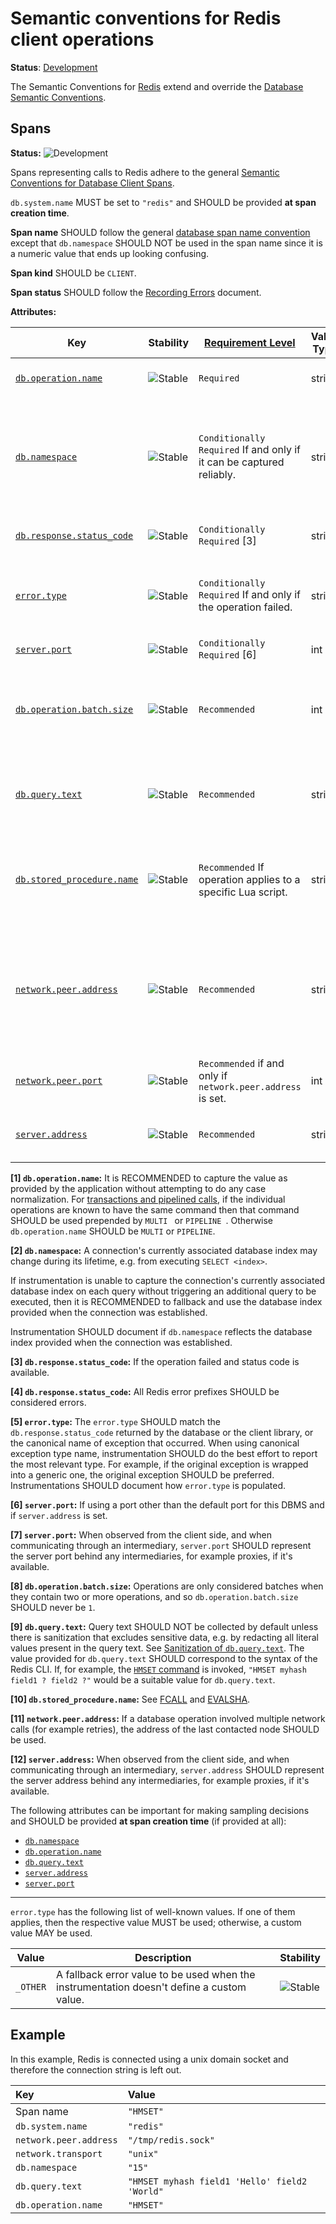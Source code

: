 <!--- Hugo front matter used to generate the website version of this page:
linkTitle: Redis
--->

# Semantic conventions for Redis client operations

**Status**: [Development][DocumentStatus]

The Semantic Conventions for [Redis](https://redis.com/) extend and override the [Database Semantic Conventions](database-spans.md).

## Spans

<!-- semconv span.db.redis.client -->
<!-- NOTE: THIS TEXT IS AUTOGENERATED. DO NOT EDIT BY HAND. -->
<!-- see templates/registry/markdown/snippet.md.j2 -->
<!-- prettier-ignore-start -->
<!-- markdownlint-capture -->
<!-- markdownlint-disable -->

**Status:** ![Development](https://img.shields.io/badge/-development-blue)

Spans representing calls to Redis adhere to the general [Semantic Conventions for Database Client Spans](/docs/database/database-spans.md).

`db.system.name` MUST be set to `"redis"` and SHOULD be provided **at span creation time**.

**Span name** SHOULD follow the general [database span name convention](/docs/database/database-spans.md#name)
except that `db.namespace` SHOULD NOT be used in the span name since it is a numeric value that ends up
looking confusing.

**Span kind** SHOULD be `CLIENT`.

**Span status** SHOULD follow the [Recording Errors](/docs/general/recording-errors.md) document.

**Attributes:**

| Key | Stability | [Requirement Level](https://opentelemetry.io/docs/specs/semconv/general/attribute-requirement-level/) | Value Type | Description | Example Values |
|---|---|---|---|---|---|
| [`db.operation.name`](/docs/registry/attributes/db.md) | ![Stable](https://img.shields.io/badge/-stable-lightgreen) | `Required` | string | The Redis command name. [1] | `HMSET`; `GET`; `SET` |
| [`db.namespace`](/docs/registry/attributes/db.md) | ![Stable](https://img.shields.io/badge/-stable-lightgreen) | `Conditionally Required` If and only if it can be captured reliably. | string | The [database index] associated with the connection, represented as a string. [2] | `0`; `1`; `15` |
| [`db.response.status_code`](/docs/registry/attributes/db.md) | ![Stable](https://img.shields.io/badge/-stable-lightgreen) | `Conditionally Required` [3] | string | The Redis [simple error](https://redis.io/docs/latest/develop/reference/protocol-spec/#simple-errors) prefix. [4] | `ERR`; `WRONGTYPE`; `CLUSTERDOWN` |
| [`error.type`](/docs/registry/attributes/error.md) | ![Stable](https://img.shields.io/badge/-stable-lightgreen) | `Conditionally Required` If and only if the operation failed. | string | Describes a class of error the operation ended with. [5] | `timeout`; `java.net.UnknownHostException`; `server_certificate_invalid`; `500` |
| [`server.port`](/docs/registry/attributes/server.md) | ![Stable](https://img.shields.io/badge/-stable-lightgreen) | `Conditionally Required` [6] | int | Server port number. [7] | `80`; `8080`; `443` |
| [`db.operation.batch.size`](/docs/registry/attributes/db.md) | ![Stable](https://img.shields.io/badge/-stable-lightgreen) | `Recommended` | int | The number of queries included in a batch operation. [8] | `2`; `3`; `4` |
| [`db.query.text`](/docs/registry/attributes/db.md) | ![Stable](https://img.shields.io/badge/-stable-lightgreen) | `Recommended` | string | The full syntax of the Redis CLI command. [9] | `HMSET myhash field1 ? field2 ?` |
| [`db.stored_procedure.name`](/docs/registry/attributes/db.md) | ![Stable](https://img.shields.io/badge/-stable-lightgreen) | `Recommended` If operation applies to a specific Lua script. | string | The name or sha1 digest of a Lua script in the database. [10] | `GetCustomer` |
| [`network.peer.address`](/docs/registry/attributes/network.md) | ![Stable](https://img.shields.io/badge/-stable-lightgreen) | `Recommended` | string | Peer address of the database node where the operation was performed. [11] | `10.1.2.80`; `/tmp/my.sock` |
| [`network.peer.port`](/docs/registry/attributes/network.md) | ![Stable](https://img.shields.io/badge/-stable-lightgreen) | `Recommended` if and only if `network.peer.address` is set. | int | Peer port number of the network connection. | `65123` |
| [`server.address`](/docs/registry/attributes/server.md) | ![Stable](https://img.shields.io/badge/-stable-lightgreen) | `Recommended` | string | Name of the database host. [12] | `example.com`; `10.1.2.80`; `/tmp/my.sock` |

**[1] `db.operation.name`:** It is RECOMMENDED to capture the value as provided by the application without attempting to do any case normalization.
For [transactions and pipelined calls](https://redis.io/docs/latest/develop/clients/redis-py/transpipe/), if the individual operations are known to have the same command then that command SHOULD be used prepended by `MULTI ` or `PIPELINE `. Otherwise `db.operation.name` SHOULD be `MULTI` or `PIPELINE`.

**[2] `db.namespace`:** A connection's currently associated database index may change during its lifetime, e.g. from executing `SELECT <index>`.

If instrumentation is unable to capture the connection's currently associated database index on each query
without triggering an additional query to be executed,
then it is RECOMMENDED to fallback and use the database index provided when the connection was established.

Instrumentation SHOULD document if `db.namespace` reflects the database index provided when the connection was established.

**[3] `db.response.status_code`:** If the operation failed and status code is available.

**[4] `db.response.status_code`:** All Redis error prefixes SHOULD be considered errors.

**[5] `error.type`:** The `error.type` SHOULD match the `db.response.status_code` returned by the database or the client library, or the canonical name of exception that occurred.
When using canonical exception type name, instrumentation SHOULD do the best effort to report the most relevant type. For example, if the original exception is wrapped into a generic one, the original exception SHOULD be preferred.
Instrumentations SHOULD document how `error.type` is populated.

**[6] `server.port`:** If using a port other than the default port for this DBMS and if `server.address` is set.

**[7] `server.port`:** When observed from the client side, and when communicating through an intermediary, `server.port` SHOULD represent the server port behind any intermediaries, for example proxies, if it's available.

**[8] `db.operation.batch.size`:** Operations are only considered batches when they contain two or more operations, and so `db.operation.batch.size` SHOULD never be `1`.

**[9] `db.query.text`:** Query text SHOULD NOT be collected by default unless there is sanitization that excludes sensitive data, e.g. by redacting all literal values present in the query text.
See [Sanitization of `db.query.text`](/docs/database/database-spans.md#sanitization-of-dbquerytext).
The value provided for `db.query.text` SHOULD correspond to the syntax of the Redis CLI. If, for example, the [`HMSET` command](https://redis.io/docs/latest/commands/hmset) is invoked, `"HMSET myhash field1 ? field2 ?"` would be a suitable value for `db.query.text`.

**[10] `db.stored_procedure.name`:** See [FCALL](https://redis.io/docs/latest/commands/fcall/) and [EVALSHA](https://redis.io/docs/latest/commands/evalsha/).

**[11] `network.peer.address`:** If a database operation involved multiple network calls (for example retries), the address of the last contacted node SHOULD be used.

**[12] `server.address`:** When observed from the client side, and when communicating through an intermediary, `server.address` SHOULD represent the server address behind any intermediaries, for example proxies, if it's available.

The following attributes can be important for making sampling decisions
and SHOULD be provided **at span creation time** (if provided at all):

- [`db.namespace`](/docs/registry/attributes/db.md)
- [`db.operation.name`](/docs/registry/attributes/db.md)
- [`db.query.text`](/docs/registry/attributes/db.md)
- [`server.address`](/docs/registry/attributes/server.md)
- [`server.port`](/docs/registry/attributes/server.md)

---

`error.type` has the following list of well-known values. If one of them applies, then the respective value MUST be used; otherwise, a custom value MAY be used.

| Value  | Description | Stability |
|---|---|---|
| `_OTHER` | A fallback error value to be used when the instrumentation doesn't define a custom value. | ![Stable](https://img.shields.io/badge/-stable-lightgreen) |

<!-- markdownlint-restore -->
<!-- prettier-ignore-end -->
<!-- END AUTOGENERATED TEXT -->
<!-- endsemconv -->

## Example

In this example, Redis is connected using a unix domain socket and therefore the connection string is left out.

| Key                       | Value |
|:--------------------------| :-------------------------------------------- |
| Span name                 | `"HMSET"` |
| `db.system.name`          | `"redis"` |
| `network.peer.address`    | `"/tmp/redis.sock"` |
| `network.transport`       | `"unix"` |
| `db.namespace`            | `"15"` |
| `db.query.text`           | `"HMSET myhash field1 'Hello' field2 'World"` |
| `db.operation.name`       | `"HMSET"` |

[DocumentStatus]: https://opentelemetry.io/docs/specs/otel/document-status
